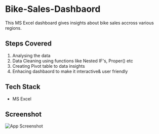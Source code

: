 # Bike-Sales-Dashbaord

This MS Excel dashboard gives insights about bike sales accross various regions.

## Steps Covered

1. Analysing the data
2. Data Cleaning using functions like Nested IF's, Proper() etc 
3. Creating Pivot table to data insights
4. Enhacing dashbaord to make it interactive& user friendly


## Tech Stack

- MS Excel


## Screenshot

![App Screenshot](https://drive.google.com/file/d/1dCyLyUSXwloqbKFvrrBvuRiF4aHo9-5x/view?usp=share_link)
